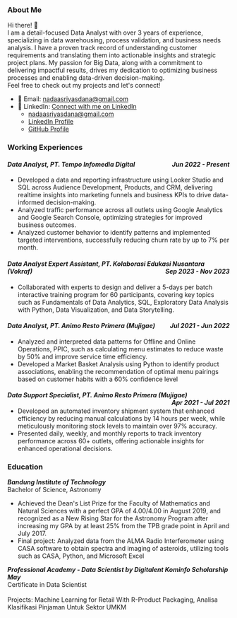 ### About Me
Hi there! 👋
<br>I am a detail-focused Data Analyst with over 3 years of experience, specializing in data warehousing, process validation, and business needs analysis. I have a proven track record of understanding customer requirements and translating them into actionable insights and strategic project plans. My passion for Big Data, along with a commitment to delivering impactful results, drives my dedication to optimizing business processes and enabling data-driven decision-making.
<br>Feel free to check out my projects and let's connect!

- 📧 Email: [nadaasriyasdana@gmail.com](mailto:nadaasriyasdana@gmail.com)
- 🔗 LinkedIn: [Connect with me on LinkedIn](https://www.linkedin.com/in/nadaysdn/)
  <ul>
  <li><i class="fas fa-envelope"></i> <a href="mailto:nadaasriyasdana@gmail.com">nadaasriyasdana@gmail.com</a></li>
  <li><i class="fab fa-linkedin"></i> <a href="https://www.linkedin.com/in/nadaysdn">LinkedIn Profile</a></li>
  <li><i class="fab fa-github"></i> <a href="https://github.com/nadaysdn">GitHub Profile</a></li>
</ul>

### Working Experiences
#### *Data Analyst, PT. Tempo Infomedia Digital <span style="float:right;">Jun 2022 - Present</span>*
- Developed a data and reporting infrastructure using Looker Studio and SQL across Audience Development, Products, and CRM, delivering realtime insights into marketing funnels and business KPIs to drive data-informed decision-making.
- Analyzed traffic performance across all outlets using Google Analytics and Google Search Console, optimizing strategies for improved business
outcomes.
- Analyzed customer behavior to identify patterns and implemented targeted interventions, successfully reducing churn rate by up to 7% per month.

#### *Data Analyst Expert Assistant, PT. Kolaborasi Edukasi Nusantara (Vokraf) <span style="float:right;">Sep 2023 - Nov 2023</span>*
- Collaborated with experts to design and deliver a 5-days per batch interactive training program for 60 participants, covering key topics such as Fundamentals of Data Analytics, SQL, Exploratory Data Analysis with Python, Data Visualization, and Data Storytelling.

#### *Data Analyst, PT. Animo Resto Primera (Mujigae) <span style="float:right;">Jul 2021 - Jun 2022</span>*
- Analyzed and interpreted data patterns for Offline and Online Operations, PPIC, such as calculating menu estimates to reduce waste by 50% and improve service time efficiency.
- Developed a Market Basket Analysis using Python to identify product associations, enabling the recommendation of optimal menu pairings based on customer habits with a 60% confidence level

#### *Data Support Specialist, PT. Animo Resto Primera (Mujigae) <span style="float:right;">Apr 2021 - Jul 2021</span>*
- Developed an automated inventory shipment system that enhanced efficiency by reducing manual calculations by 14 hours per week, while meticulously monitoring stock levels to maintain over 97% accuracy.
- Presented daily, weekly, and monthly reports to track inventory performance across 60+ outlets, offering actionable insights for enhanced operational decisions.

### Education
<strong>*Bandung Institute of Technology*</strong><br>
Bachelor of Science, Astronomy
- Achieved the Dean's List Prize for the Faculty of Mathematics and Natural Sciences with a perfect GPA of 4.00/4.00 in August 2019, and recognized as a New Rising Star for the Astronomy Program after increasing my GPA by at least 25% from the TPB grade point in April and July 2017.
- Final project: Analyzed data from the ALMA Radio Interferometer using CASA software to obtain spectra and imaging of asteroids, utilizing tools such as CASA, Python, and Microsoft Excel

<strong>*Professional Academy - Data Scientist by Digitalent Kominfo Scholarship May*</strong><br>
Certificate in Data Scientist
<br><br>Projects: Machine Learning for Retail With R-Product Packaging, Analisa Klasifikasi Pinjaman Untuk Sektor UMKM
